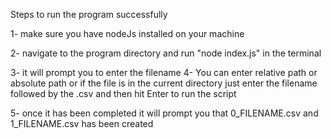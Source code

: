 Steps to run the program successfully

1- make sure you have nodeJs installed on your machine

2- navigate to the program directory and run "node index.js" in the terminal

3- it will prompt you to enter the filename
4- You can enter relative path or absolute path or if the file is in the current directory just enter the filename followed by the .csv and then hit Enter to run the script

5- once it has been completed it will prompt you that 0_FILENAME.csv and 1_FILENAME.csv has been created
